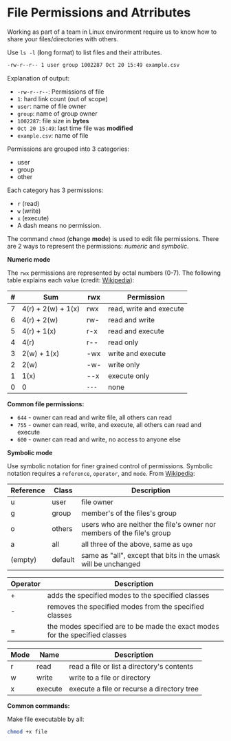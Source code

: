 # File Permissions and Atrributes

Working as part of a team in Linux environment require us to know 
how to share your files/directories with others. 

Use `ls -l` (**l**ong format) to list files and their attributes.

~~~bash
-rw-r--r-- 1 user group 1002287 Oct 20 15:49 example.csv
~~~

Explanation of output:
- `-rw-r--r--`: Permissions of file
- `1`: hard link count (out of scope)
- `user`: name of file owner
- `group`: name of group owner
- `1002287`: file size in **bytes**
- `Oct 20 15:49`: last time file was **modified**
- `example.csv`: name of file

Permissions are grouped into 3 categories: 
- user
- group
- other 

Each category has 3 permissions:
- `r` (read)
- `w` (write)
- `x` (execute)
- A dash means no permission.

The command `chmod` (**ch**ange **mod**e) is used to edit file permissions. 
There are 2 ways to represent the permissions: *numeric* and *symbolic*.

**Numeric mode**

The `rwx` permissions are represented by octal numbers (0-7). The following table explains 
each value (credit: [Wikipedia](https://en.wikipedia.org/wiki/Chmod#Numerical_permissions)):

\#  |	       Sum         | rwx    |        Permission       |
--- | ------------------ | ------ | ----------------------- |
7   | 4(r) + 2(w) + 1(x) |	rwx   |	read, write and execute |
6   | 4(r) + 2(w)        |	rw-   |	read and write          |
5   |	4(r) + 1(x)        |	r-x   |	read and execute        |
4   |	4(r)               |	r--   |	read only               |
3   |	2(w) + 1(x)        |	-wx   |	write and execute       |
2   |	2(w)               |	-w-   |	write only              |
1   |	1(x)               |	--x   |	execute only            |
0   |	0                  |	`---` |	none                    |

**Common file permissions:**

- `644` - owner can read and write file, all others can read
- `755` - owner can read, write, and execute, all others can read and execute
- `600` - owner can read and write, no access to anyone else

**Symbolic mode**

Use symbolic notation for finer grained control of permissions. Symbolic notation 
requires a `reference`, `operator`, and `mode`. From 
[Wikipedia](https://en.wikipedia.org/wiki/Chmod#Symbolic_modes):

| Reference | Class | Description |
| --------- | ----- | ----------- |
| u         | user  | file owner  |
| g         | group | member's of the files's group |
| o         | others | users who are neither the file's owner nor members of the file's group |
| a         | all   | all three of the above, same as `ugo` |
| (empty)   | default | same as "all", except that bits in the umask will be unchanged |

| Operator | Description |
| -------- | ----------- |
| + | adds the specified modes to the specified classes |
| - | removes the specified modes from the specified classes |
| = | the modes specified are to be made the exact modes for the specified classes |

| Mode | Name | Description |
| ---- | ---- | ----------- |
| r | read | read a file or list a directory's contents |
| w | write | write to a file or directory |
| x | execute | execute a file or recurse a directory tree |

**Common commands:**

Make file executable by all:

~~~bash 
chmod +x file
~~~
